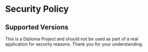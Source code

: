 # Security Policy

## Supported Versions
This is a Diploma Project and should not be used as part of a real application for security reasons. Thank you for your understanding.
